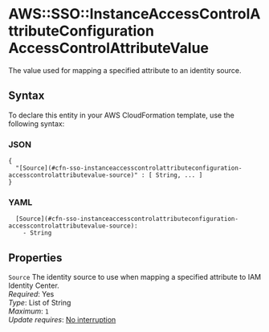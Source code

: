 # AWS::SSO::InstanceAccessControlAttributeConfiguration AccessControlAttributeValue<a name="aws-properties-sso-instanceaccesscontrolattributeconfiguration-accesscontrolattributevalue"></a>

The value used for mapping a specified attribute to an identity source\.

## Syntax<a name="aws-properties-sso-instanceaccesscontrolattributeconfiguration-accesscontrolattributevalue-syntax"></a>

To declare this entity in your AWS CloudFormation template, use the following syntax:

### JSON<a name="aws-properties-sso-instanceaccesscontrolattributeconfiguration-accesscontrolattributevalue-syntax.json"></a>

```
{
  "[Source](#cfn-sso-instanceaccesscontrolattributeconfiguration-accesscontrolattributevalue-source)" : [ String, ... ]
}
```

### YAML<a name="aws-properties-sso-instanceaccesscontrolattributeconfiguration-accesscontrolattributevalue-syntax.yaml"></a>

```
  [Source](#cfn-sso-instanceaccesscontrolattributeconfiguration-accesscontrolattributevalue-source): 
    - String
```

## Properties<a name="aws-properties-sso-instanceaccesscontrolattributeconfiguration-accesscontrolattributevalue-properties"></a>

`Source`  <a name="cfn-sso-instanceaccesscontrolattributeconfiguration-accesscontrolattributevalue-source"></a>
The identity source to use when mapping a specified attribute to IAM Identity Center\.  
*Required*: Yes  
*Type*: List of String  
*Maximum*: `1`  
*Update requires*: [No interruption](https://docs.aws.amazon.com/AWSCloudFormation/latest/UserGuide/using-cfn-updating-stacks-update-behaviors.html#update-no-interrupt)